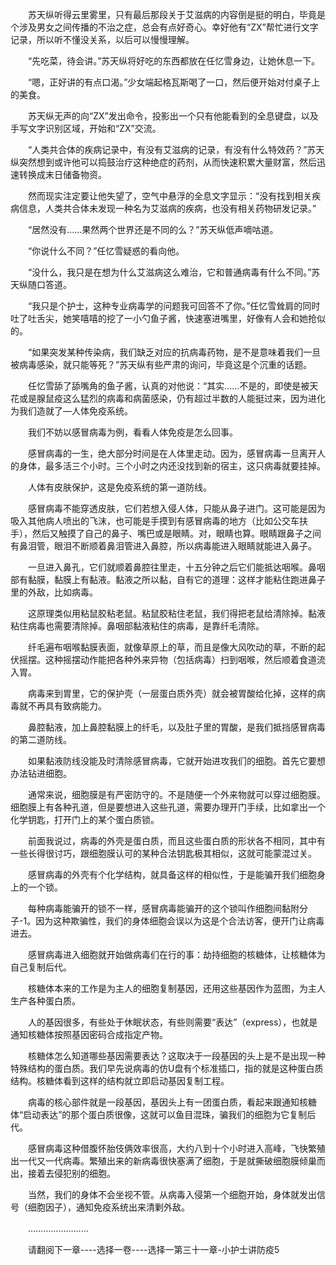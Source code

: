 <div class="read-content j_readContent" id="">
                <p>　　苏天纵听得云里雾里，只有最后那段关于艾滋病的内容倒是挺的明白，毕竟是个涉及男女之间传播的不治之症，总会有点好奇心。幸好他有“ZX”帮忙进行文字记录，所以听不懂没关系，以后可以慢慢理解。<p>　　“先吃菜，待会讲。”苏天纵将好吃的东西都放在任忆雪身边，让她休息一下。<p>　　“嗯，正好讲的有点口渴。”少女端起格瓦斯喝了一口，然后便开始对付桌子上的美食。<p>　　苏天纵无声的向“ZX”发出命令，投影出一个只有他能看到的全息键盘，以及手写文字识别区域，开始和“ZX”交流。<p>　　“人类共合体的疾病记录中，有没有艾滋病的记录，有没有什么特效药？”苏天纵突然想到或许他可以捣鼓治疗这种绝症的药剂，从而快速积累大量财富，然后迅速转换成末日储备物资。<p>　　然而现实注定要让他失望了，空气中悬浮的全息文字显示：“没有找到相关疾病信息，人类共合体未发现一种名为艾滋病的疾病，也没有相关药物研发记录。”<p>　　“居然没有……果然两个世界还是不同的么？”苏天纵低声嘀咕道。<p>　　“你说什么不同？”任忆雪疑惑的看向他。<p>　　“没什么，我只是在想为什么艾滋病这么难治，它和普通病毒有什么不同。”苏天纵随口答道。<p>　　“我只是个护士，这种专业病毒学的问题我可回答不了你。”任忆雪耸肩的同时吐了吐舌尖，她笑嘻嘻的挖了一小勺鱼子酱，快速塞进嘴里，好像有人会和她抢似的。<p>　　“如果突发某种传染病，我们缺乏对应的抗病毒药物，是不是意味着我们一旦被病毒感染，就只能等死？”苏天纵有些严肃的询问，毕竟这是个沉重的话题。<p>　　任忆雪舔了舔嘴角的鱼子酱，认真的对他说：“其实……不是的，即使是被天花或是腺鼠疫这么猛烈的病毒和病菌感染，仍有超过半数的人能挺过来，因为进化为我们造就了—人体免疫系统。<p>　　我们不妨以感冒病毒为例，看看人体免疫是怎么回事。<p>　　感冒病毒的一生，绝大部分时间是在人体里走动。因为，感冒病毒一旦离开人的身体，最多活三个小时。三个小时之内还没找到新的宿主，这只病毒就要挂掉。<p>　　人体有皮肤保护，这是免疫系统的第一道防线。<p>　　感冒病毒不能穿透皮肤，它们若想入侵人体，只能从鼻子进门。这可能是因为吸入其他病人喷出的飞沫，也可能是手摸到有感冒病毒的地方（比如公交车扶手），然后又触摸了自己的鼻子、嘴巴或是眼睛。对，眼睛也算。眼睛跟鼻子之间有鼻泪管，眼泪不断顺着鼻泪管进入鼻腔，所以病毒能进入眼睛就能进入鼻子。<p>　　一旦进入鼻孔，它们就顺着鼻腔往里走，十五分钟之后它们能抵达咽喉。鼻咽部有黏膜，黏膜上有黏液。黏液之所以黏，自有它的道理：这样才能粘住跑进鼻子里的外敌，比如病毒。<p>　　这原理类似用粘鼠胶粘老鼠。粘鼠胶粘住老鼠，我们得把老鼠给清除掉。黏液粘住病毒也需要清除掉。鼻咽部黏液粘住的病毒，是靠纤毛清除。<p>　　纤毛遍布咽喉黏膜表面，就像草原上的草，而且是像大风吹动的草，不断的起伏摇摆。这种摇摆动作能把各种外来异物（包括病毒）扫到咽喉，然后顺着食道流入胃。<p>　　病毒来到胃里，它的保护壳（一层蛋白质外壳）就会被胃酸给化掉，这样的病毒就不再具有致病能力。<p>　　鼻腔黏液，加上鼻腔黏膜上的纤毛，以及肚子里的胃酸，是我们抵挡感冒病毒的第二道防线。<p>　　如果黏液防线没能及时清除感冒病毒，它就开始进攻我们的细胞。首先它要想办法钻进细胞。<p>　　通常来说，细胞膜是有严密防守的。不是随便一个外来物就可以穿过细胞膜。细胞膜上有各种孔道，但是要想进入这些孔道，需要办理开门手续，比如拿出一个化学钥匙，打开门上的某个蛋白质锁。<p>　　前面我说过，病毒的外壳是蛋白质，而且这些蛋白质的形状各不相同，其中有一些长得很讨巧，跟细胞膜认可的某种合法钥匙极其相似，这就可能蒙混过关。<p>　　感冒病毒的外壳有个化学结构，就具备这样的相似性，于是能骗开我们细胞身上的一个锁。<p>　　每种病毒能骗开的锁不一样，感冒病毒能骗开的这个锁叫作细胞间黏附分子-1。因为这种欺骗性，我们的身体细胞会误以为这是个合法访客，便开门让病毒进去。<p>　　感冒病毒进入细胞就开始做病毒们在行的事：劫持细胞的核糖体，让核糖体为自己复制后代。<p>　　核糖体本来的工作是为主人的细胞复制基因，还用这些基因作为蓝图，为主人生产各种蛋白质。<p>　　人的基因很多，有些处于休眠状态，有些则需要“表达”（express），也就是通知核糖体按照基因密码合成指定产物。<p>　　核糖体怎么知道哪些基因需要表达？这取决于一段基因的头上是不是出现一种特殊结构的蛋白质。我们早先说病毒的仿U盘有个标准插口，指的就是这种蛋白质结构。核糖体看到这样的结构就立即启动基因复制工程。<p>　　病毒的核心部件就是一段基因，基因头上有一团蛋白质，看起来跟通知核糖体“启动表达”的那个蛋白质很像，这就可以鱼目混珠，骗我们的细胞为它复制后代。<p>　　感冒病毒这种借腹怀胎伎俩效率很高，大约八到十个小时进入高峰，飞快繁殖出一代又一代病毒。繁殖出来的新病毒很快塞满了细胞，于是就撕破细胞膜倾巢而出，接着去侵犯别的细胞。<p>　　当然，我们的身体不会坐视不管。从病毒入侵第一个细胞开始，身体就发出信号（细胞因子），通知免疫系统出来清剿外敌。<p>　　……………………<p>　　请翻阅下一章----选择一卷----选择一第三十一章-小护士讲防疫5<p> 
            </div>